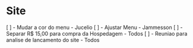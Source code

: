 # Site

[ ] - Mudar a cor do menu - Jucelio
[ ] - Ajustar Menu - Jammesson
[ ] - Separar R$ 15,00 para compra da Hospedagem - Todos
[ ] - Reuniao para analise de lancamento do site - Todos 
